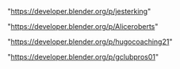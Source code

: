 "https://developer.blender.org/p/jesterking"

"https://developer.blender.org/p/Aliceroberts"

 
"https://developer.blender.org/p/hugocoaching21"


"https://developer.blender.org/p/gclubpros01"


 
